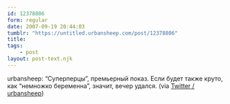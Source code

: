 ```yaml
---
id: 12378806
form: regular
date: 2007-09-19 20:44:03
tumblr: "https://untitled.urbansheep.com/post/12378806"
title:
tags:
    - post
layout: post-text.njk
---
```


<p>urbansheep: &ldquo;Суперперцы&rdquo;, премьерный показ. Если будет также круто, как &ldquo;немножко беременна&rdquo;, значит, вечер удался. (via <a href="http://twitter.com/urbansheep/statuses/279545922">Twitter / urbansheep</a>)</p>


